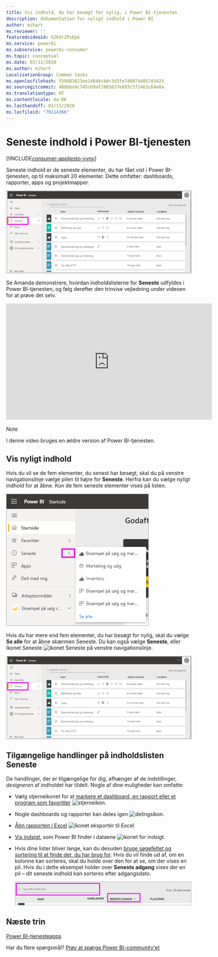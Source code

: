 ```yaml
---
title: Vis indhold, du har besøgt for nylig, i Power BI-tjenesten
description: dokumentation for nyligt indhold i Power BI
author: mihart
ms.reviewer: ''
featuredvideoid: G26dr2PsEpk
ms.service: powerbi
ms.subservice: powerbi-consumer
ms.topic: conceptual
ms.date: 03/11/2020
ms.author: mihart
LocalizationGroup: Common tasks
ms.openlocfilehash: f59d83823ee14648cb8c3d3fe740074d057d3425
ms.sourcegitcommit: 480bba9c745cb9af2005637e693c5714b3c64a8a
ms.translationtype: HT
ms.contentlocale: da-DK
ms.lasthandoff: 03/11/2020
ms.locfileid: "79114366"
---
```

# <a name="recent-content-in-the-power-bi-service"></a>**Seneste** indhold i Power BI-tjenesten

[!INCLUDE[consumer-appliesto-yyny](../includes/consumer-appliesto-yyny.md)]

Seneste indhold er de seneste elementer, du har fået vist i Power BI-tjenesten, op til maksimalt 20 elementer.  Dette omfatter: dashboards, rapporter, apps og projektmapper.

![Vinduet Seneste indhold](./media/end-user-recent/power-bi-recent.png)

Se Amanda demonstrere, hvordan indholdslisterne for **Seneste** udfyldes i Power BI-tjenesten, og følg derefter den trinvise vejledning under videoen for at prøve det selv.

<iframe width="560" height="315" src="https://www.youtube.com/embed/G26dr2PsEpk" frameborder="0" allowfullscreen></iframe>

> [!NOTE]
> I denne video bruges en ældre version af Power BI-tjenesten.

## <a name="display-recent-content"></a>Vis nyligt indhold
Hvis du vil se de fem elementer, du senest har besøgt, skal du på venstre navigationslinje vælge pilen til højre for **Seneste**.  Herfra kan du vælge nyligt indhold for at åbne. Kun de fem seneste elementer vises på listen.

![Pop op-vinduet Seneste indhold](./media/end-user-recent/power-bi-recent-flyout.png)

Hvis du har mere end fem elementer, du har besøgt for nylig, skal du vælge **Se alle** for at åbne skærmen Seneste. Du kan også vælge **Seneste**, eller ikonet Seneste ![ikonet Seneste](./media/end-user-recent/power-bi-icon.png) på venstre navigationslinje.

![vis alt det nylige indhold](./media/end-user-recent/power-bi-recent.png)

## <a name="actions-available-from-the-recent-content-list"></a>Tilgængelige handlinger på indholdslisten **Seneste**
De handlinger, der er tilgængelige for dig, afhænger af de indstillinger, *designeren* af indholdet har tildelt. Nogle af dine muligheder kan omfatte:
* Vælg stjerneikonet for at [markere et dashboard, en rapport eller et program som favoritter](end-user-favorite.md) ![stjerneikon](./media/end-user-shared-with-me/power-bi-star-icon.png).
* Nogle dashboards og rapporter kan deles igen  ![delingsikon](./media/end-user-shared-with-me/power-bi-share-icon-new.png).
* [Åbn rapporten i Excel](end-user-export.md) ![ikonet eksportér til Excel](./media/end-user-shared-with-me/power-bi-excel.png) 
* [Vis indsigt](end-user-insights.md), som Power BI finder i dataene ![ikonet for indsigt](./media/end-user-shared-with-me/power-bi-insights.png).
* Hvis dine lister bliver lange, kan du desuden [bruge søgefeltet og sortering til at finde det, du har brug for](end-user-search-sort.md). Hvis du vil finde ud af, om en kolonne kan sorteres, skal du holde over den for at se, om der vises en pil. Hvis du i dette eksempel holder over **Seneste adgang** vises der en pil – dit seneste indhold kan sorteres efter adgangsdato. 

    ![sortér alt senest indhold](./media/end-user-recent/power-bi-recent-sort.png)


## <a name="next-steps"></a>Næste trin
[Power BI-tjenesteapps](end-user-apps.md)

Har du flere spørgsmål? [Prøv at spørge Power BI-community'et](https://community.powerbi.com/)

